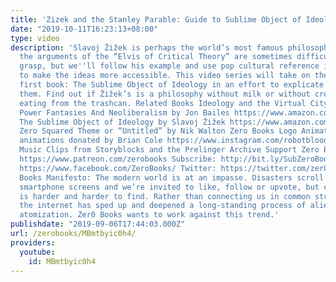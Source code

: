 ```yaml
---
title: 'Zizek and the Stanley Parable: Guide to Sublime Object of Ideology (pt. 1)'
date: "2019-10-11T16:23:13+08:00"
type: video
description: 'Slavoj Žižek is perhaps the world’s most famous philosopher. However,
  the arguments of the “Elvis of Critical Theory” are sometimes difficult to fully
  grasp, but we''ll follow his example and use pop cultural reference in an attempt
  to make the ideas more accessible. This video series will take on the ideas in Žižek’s
  first book: The Sublime Object of Ideology in an effort to explicate and evaluate
  them. Find out if Žižek’s is a philosophy without milk or without cream and ENJOY
  eating from the trashcan. Related Books Ideology and the Virtual City: Videogames,
  Power Fantasies And Neoliberalism by Jon Bailes https://www.amazon.com/Ideology-Virtual-City-Videogames-Neoliberalism/dp/1789041643
  The Sublime Object of Ideology by Slavoj Žižek https://www.amazon.com/Sublime-Object-Ideology-Essential-Zizek/dp/1844673006
  Zero Squared Theme or “Untitled” by Nik Walton Zero Books Logo Animations and other
  animations donated by Brian Cole https://www.instagram.com/robotbloodco/ Video and
  Music Clips from Storyblocks and the Prelinger Archive Support Zero Books on Patreon:
  https://www.patreon.com/zerobooks Subscribe: http://bit.ly/SubZeroBooks Facebook:
  https://www.facebook.com/ZeroBooks/ Twitter: https://twitter.com/zer0books Zero
  Books Manifesto: The modern world is at an impasse. Disasters scroll across our
  smartphone screens and we’re invited to like, follow or upvote, but critical thinking
  is harder and harder to find. Rather than connecting us in common struggle and debate,
  the internet has sped up and deepened a long-standing process of alienation and
  atomization. Zer0 Books wants to work against this trend.'
publishdate: "2019-09-06T17:44:03.000Z"
url: /zerobooks/MBmtbyic0h4/
providers:
  youtube:
    id: MBmtbyic0h4
---
```

